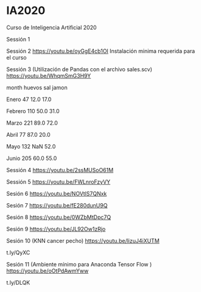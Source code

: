 # IA2020
Curso de Inteligencia Artificial 2020


Sessión 1

Sessión 2
https://youtu.be/oyGgE4cb1OI
Instalación minima requerida para el curso

Sessión 3 (Utilización de Pandas con el  archivo sales.scv)
https://youtu.be/WhqmSmG3H9Y

month huevos	sal	jamon

Enero	47	12.0	17.0

Febrero	110	50.0	31.0

Marzo	221	89.0	72.0

Abril	77	87.0	20.0

Mayo	132	NaN	52.0

Junio	205	60.0	55.0



Sessión 4
https://youtu.be/2ssMUSoO61M

Sessión 5
https://youtu.be/FWLnroFzyVY

Sesión 6
https://youtu.be/NOVtlS7QNxk

Sesión 7
https://youtu.be/fE280dunU9Q

Sesión 8
https://youtu.be/0WZbMtDpc7Q

Sesión 9
https://youtu.be/JL92Ow1zRjo

Sesión 10 (KNN cancer pecho)
https://youtu.be/lizuJ4iXUTM

t.ly/QyXC

Sesión 11 (Ambiente mínimo para Anaconda Tensor Flow )
https://youtu.be/oOtPdAwmYww

t.ly/DLQK
